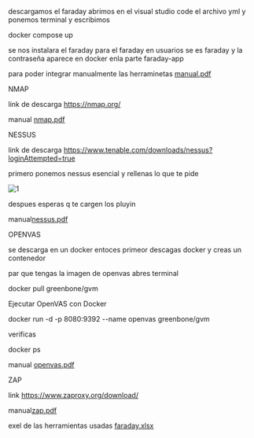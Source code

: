 descargamos el faraday abrimos en el visual studio code el archivo yml y ponemos terminal y escribimos 


docker compose up


se nos instalara el faraday para el faraday en usuarios se es faraday y la contraseña aparece en docker enla parte faraday-app

para poder integrar manualmente las herraminetas 
[manual.pdf](https://github.com/user-attachments/files/18424763/manual.pdf)





NMAP

link de descarga https://nmap.org/

manual [nmap.pdf](https://github.com/user-attachments/files/18491187/nmap.pdf)




NESSUS 

link de descarga https://www.tenable.com/downloads/nessus?loginAttempted=true

primero ponemos nessus esencial y rellenas lo que te pide

![1](https://github.com/user-attachments/assets/c3d860fe-354e-4e22-933a-de8023264ddf)

despues esperas q te cargen los pluyin 

manual[nessus.pdf](https://github.com/user-attachments/files/18491289/nessus.pdf)




OPENVAS

se descarga en un docker entoces primeor descagas docker y creas un contenedor 

par que tengas la imagen de openvas abres terminal


docker pull greenbone/gvm


Ejecutar OpenVAS con Docker


docker run -d -p 8080:9392 --name openvas greenbone/gvm


verificas


docker ps

manual [openvas.pdf](https://github.com/user-attachments/files/18491338/openvas.pdf)




ZAP

link https://www.zaproxy.org/download/

manual[zap.pdf](https://github.com/user-attachments/files/18491523/zap.pdf)





exel de las herramientas usadas 
[faraday.xlsx](https://github.com/user-attachments/files/18491553/faraday.xlsx)














